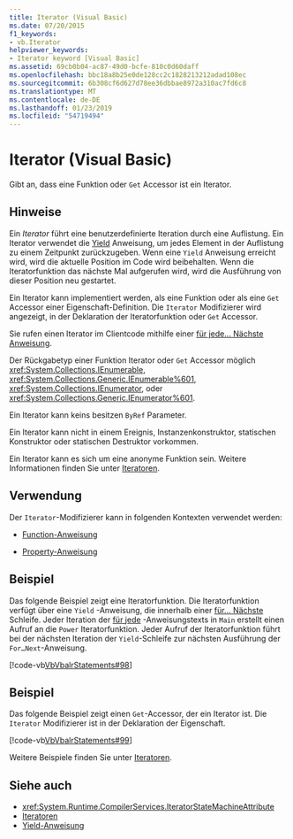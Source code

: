 ```yaml
---
title: Iterator (Visual Basic)
ms.date: 07/20/2015
f1_keywords:
- vb.Iterator
helpviewer_keywords:
- Iterator keyword [Visual Basic]
ms.assetid: 69cb0b04-ac87-49d0-bcfe-810c0d60daff
ms.openlocfilehash: bbc18a8b25e0de128cc2c1828213212adad108ec
ms.sourcegitcommit: 6b308cf6d627d78ee36dbbae8972a310ac7fd6c8
ms.translationtype: MT
ms.contentlocale: de-DE
ms.lasthandoff: 01/23/2019
ms.locfileid: "54719494"
---
```

# <a name="iterator-visual-basic"></a>Iterator (Visual Basic)
Gibt an, dass eine Funktion oder `Get` Accessor ist ein Iterator.  
  
## <a name="remarks"></a>Hinweise  
 Ein *Iterator* führt eine benutzerdefinierte Iteration durch eine Auflistung. Ein Iterator verwendet die [Yield](../../../visual-basic/language-reference/statements/yield-statement.md) Anweisung, um jedes Element in der Auflistung zu einem Zeitpunkt zurückzugeben. Wenn eine `Yield` Anweisung erreicht wird, wird die aktuelle Position im Code wird beibehalten. Wenn die Iteratorfunktion das nächste Mal aufgerufen wird, wird die Ausführung von dieser Position neu gestartet.  
  
 Ein Iterator kann implementiert werden, als eine Funktion oder als eine `Get` Accessor einer Eigenschaft-Definition. Die `Iterator` Modifizierer wird angezeigt, in der Deklaration der Iteratorfunktion oder `Get` Accessor.  
  
 Sie rufen einen Iterator im Clientcode mithilfe einer [für jede... Nächste Anweisung](../../../visual-basic/language-reference/statements/for-each-next-statement.md).  
  
 Der Rückgabetyp einer Funktion Iterator oder `Get` Accessor möglich <xref:System.Collections.IEnumerable>, <xref:System.Collections.Generic.IEnumerable%601>, <xref:System.Collections.IEnumerator>, oder <xref:System.Collections.Generic.IEnumerator%601>.  
  
 Ein Iterator kann keins besitzen `ByRef` Parameter.  
  
 Ein Iterator kann nicht in einem Ereignis, Instanzenkonstruktor, statischen Konstruktor oder statischen Destruktor vorkommen.  
  
 Ein Iterator kann es sich um eine anonyme Funktion sein. Weitere Informationen finden Sie unter [Iteratoren](../../programming-guide/concepts/iterators.md).  
  
## <a name="usage"></a>Verwendung  
 Der `Iterator`-Modifizierer kann in folgenden Kontexten verwendet werden:  
  
-   [Function-Anweisung](../../../visual-basic/language-reference/statements/function-statement.md)  
  
-   [Property-Anweisung](../../../visual-basic/language-reference/statements/property-statement.md)  
  
## <a name="example"></a>Beispiel  
 Das folgende Beispiel zeigt eine Iteratorfunktion. Die Iteratorfunktion verfügt über eine `Yield` -Anweisung, die innerhalb einer [für... Nächste](../../../visual-basic/language-reference/statements/for-next-statement.md) Schleife. Jeder Iteration der [für jede](../../../visual-basic/language-reference/statements/for-each-next-statement.md) -Anweisungstexts in `Main` erstellt einen Aufruf an die `Power` Iteratorfunktion. Jeder Aufruf der Iteratorfunktion führt bei der nächsten Iteration der `Yield`-Schleife zur nächsten Ausführung der `For…Next`-Anweisung.  
  
 [!code-vb[VbVbalrStatements#98](../../../visual-basic/language-reference/error-messages/codesnippet/VisualBasic/iterator_1.vb)]  
  
## <a name="example"></a>Beispiel  
 Das folgende Beispiel zeigt einen `Get`-Accessor, der ein Iterator ist. Die `Iterator` Modifizierer ist in der Deklaration der Eigenschaft.  
  
 [!code-vb[VbVbalrStatements#99](../../../visual-basic/language-reference/error-messages/codesnippet/VisualBasic/iterator_2.vb)]  
  
 Weitere Beispiele finden Sie unter [Iteratoren](../../programming-guide/concepts/iterators.md).  
  
## <a name="see-also"></a>Siehe auch
- <xref:System.Runtime.CompilerServices.IteratorStateMachineAttribute>
- [Iteratoren](../../programming-guide/concepts/iterators.md)
- [Yield-Anweisung](../../../visual-basic/language-reference/statements/yield-statement.md)
